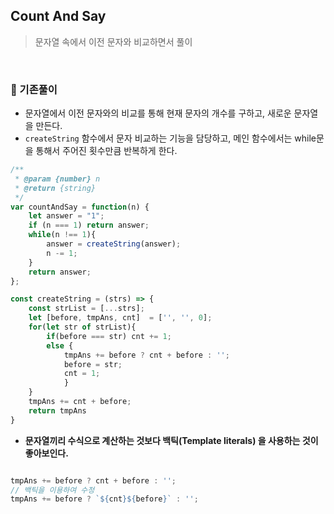 ## Count And Say   
> 문자열 속에서 이전 문자와 비교하면서 풀이   


<br>


### 🔋 기존풀이   

- 문자열에서 이전 문자와의 비교를 통해 현재 문자의 개수를 구하고, 새로운 문자열을 만든다.    
- `createString` 함수에서 문자 비교하는 기능을 담당하고,
  메인 함수에서는 while문을 통해서 주어진 횟수만큼 반복하게 한다.    



```javascript
/**
 * @param {number} n
 * @return {string}
 */
var countAndSay = function(n) {
    let answer = "1";
    if (n === 1) return answer;
    while(n !== 1){
        answer = createString(answer);
        n -= 1;
    }
    return answer;
};

const createString = (strs) => {
    const strList = [...strs];
    let [before, tmpAns, cnt]  = ['', '', 0];
    for(let str of strList){
        if(before === str) cnt += 1;
        else {
            tmpAns += before ? cnt + before : '';
            before = str;
            cnt = 1;
            }
    }
    tmpAns += cnt + before;
    return tmpAns
}
```   

- **문자열끼리 수식으로 계산하는 것보다 백틱(Template literals) 을 사용하는 것이 좋아보인다.**   


```javascript

tmpAns += before ? cnt + before : '';
// 백틱을 이용하여 수정
tmpAns += before ? `${cnt}${before}` : '';

```

